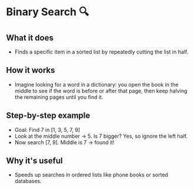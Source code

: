 # Binary Search 🔍

## What it does
- Finds a specific item in a sorted list by repeatedly cutting the list in half.

## How it works
- Imagine looking for a word in a dictionary: you open the book in the middle to see if the word is before or after that page, then keep halving the remaining pages until you find it.

## Step-by-step example
- Goal: Find 7 in [1, 3, 5, 7, 9]
- Look at the middle number → 5. Is 7 bigger? Yes, so ignore the left half.
- Now search [7, 9]. Middle is 7 → found it!

## Why it's useful
- Speeds up searches in ordered lists like phone books or sorted databases.

